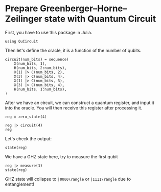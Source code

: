 # Prepare Greenberger–Horne–Zeilinger state with Quantum Circuit

First, you have to use this package in Julia.

```@example GHZ
using QuCircuit
```

Then let's define the oracle, it is a function of the number of qubits.

```@example GHZ
circuit(num_bits) = sequence(
    X(num_bits, 1),
    H(num_bits, 2:num_bits),
    X(1) |> C(num_bits, 2),
    X(3) |> C(num_bits, 4),
    X(1) |> C(num_bits, 3),
    X(3) |> C(num_bits, 4),
    H(num_bits, 1:num_bits),
)
```

After we have an circuit, we can construct a quantum register, and
input it into the oracle. You will then receive this register after
processing it.

```@example GHZ
reg = zero_state(4)

reg |> circuit(4)
reg
```

Let's check the output:

```@example GHZ
state(reg)
```

We have a GHZ state here, try to measure the first qubit

```@example GHZ
reg |> measure(1)
state(reg)
```

GHZ state will collapse to ``|0000\rangle`` or ``|1111\rangle`` due to entanglement!
